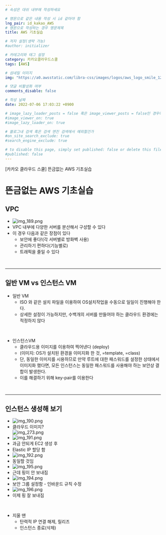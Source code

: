 ```yaml
---
# 속성은 대쉬 내부에 작성하세요

# 영문으로 같은 내용 작성 시 id 같아야 함
lng_pair: id_kakao_AWS
# 영문으로 작성하는 경우 영문제목
title: AWS 기초실습

# 저자 설정(생략 가능)
#author: initializer

# 카테고리와 태그 설정
category: 카카오클라우드스쿨
tags: [AWS]

# 섬네일 이미지
img: "https://a0.awsstatic.com/libra-css/images/logos/aws_logo_smile_1200x630.png"

# 댓글 비활성화 여부
comments_disable: false

# 작성 날짜
date: 2022-07-06 17:03:22 +0900

# image_lazy_loader_posts = false 혹은 image_viewer_posts = false인 경우에만 사용하세요
#image_viewer_on: true
#image_lazy_loader_on: true

# 블로그내 검색 혹은 검색 엔진 검색에서 예외할건가
#on_site_search_exclude: true
#search_engine_exclude: true

# to disable this page, simply set published: false or delete this file
#published: false
---
```


<!-- outline-start -->

[카카오 클라우드 스쿨] 뜬금없는 AWS 기초실습

<!-- outline-end -->



# 뜬금없는 AWS 기초실습

## VPC
* ![img_189.png](img_189.png)
* VPC 내부에 다양한 서버를 분산해서 구성할 수 있다
* 이 경우 다음과 같은 장점이 있다
  * 보안에 좋다!(각 서버별로 방화벽 사용)
  * 관리하기 편하다(기능별로)
  * 트래픽을 줄일 수 있다

<br>
<hr>

## 일반 VM vs 인스턴스 VM
* 일반 VM
  * ISO 와 같은 설치 파일을 이용하여 OS설치작업을 수동으로 일일이 진행해야 한다.
  * 상세한 설정이 가능하지만, 수백개의 서버를 만들어야 하는 클라우드 환경에는 적정하지 않다
<br>

* 인스턴스VM
  * 클라우드용 이미지를 이용하여 찍어낸다 (deploy)
  * (이미지: OS가 설치된 환경을 이미지화 한 것, =template, =class)
  * 단, 동일한 이미지를 시용하므로 만약 루트에 대한 패스워드를 설정한 상태에서 이미지화 했다면, 모든 인스턴스는 동일한 패스워드를 사용해야 하는 보안상 결합이 발생한다.
  * 이를 해결하기 위해 key-pair를 이용한다

<br>
<hr>

## 인스턴스 생성해 보기
* ![img_190.png](img_190.png)
* 클라우드 이미지? <br> ![img_273.png](img_273.png)
* ![img_191.png](img_191.png)
* 과금 안되게 EC2 생성 후
* Elastic IP 할당 함
* ![img_192.png](img_192.png)
* 동일할 것임
* ![img_195.png](img_195.png)
* 근데 핑이 안 보내짐
* ![img_194.png](img_194.png)
* 보안 그룹 설정함 - 인바운드 규칙 수정
* ![img_196.png](img_196.png)
* 이제 핑 잘 보내짐
<br>

* 지울 땐
  * 탄력적 IP 연결 해제, 릴리즈
  * 인스턴스 종료(삭제)








